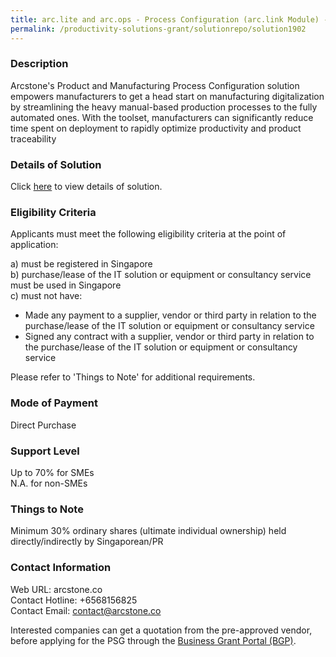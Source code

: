 ```yaml
---
title: arc.lite and arc.ops - Process Configuration (arc.link Module) - All-in-One Annual Subscription License - Customized
permalink: /productivity-solutions-grant/solutionrepo/solution1902
---
```


### Description

Arcstone's Product and Manufacturing Process Configuration solution empowers manufacturers to get a head start on manufacturing digitalization by streamlining the heavy manual-based production processes to the fully automated ones. With the toolset, manufacturers can significantly reduce time spent on deployment to rapidly optimize productivity and product traceability

### Details of Solution

Click <a href='https://www.gobusiness.gov.sg/images/psg/Process_Configuration_20200864_Desensitised_Annex_3_Part_4.pdf' target='_blank' rel='noopener'>here</a> to view details of solution.

### Eligibility Criteria

Applicants must meet the following eligibility criteria at the point of application:

a) must be registered in Singapore <br>
b) purchase/lease of the IT solution or equipment or consultancy service must be used in Singapore <br>
c) must not have:
- Made any payment to a supplier, vendor or third party in relation to the purchase/lease of the IT solution or equipment or consultancy service
- Signed any contract with a supplier, vendor or third party in relation to the purchase/lease of the IT solution or equipment or consultancy service

Please refer to 'Things to Note' for additional requirements.

### Mode of Payment
Direct Purchase

### Support Level
Up to 70% for SMEs <br>
N.A. for non-SMEs

### Things to Note
Minimum 30% ordinary shares (ultimate individual ownership) held directly/indirectly by Singaporean/PR

### Contact Information
Web URL: arcstone.co <br>Contact Hotline: +6568156825 <br>Contact Email: contact@arcstone.co <br>

Interested companies can get a quotation from the pre-approved vendor, before applying for the PSG through the <a target='_blank' rel='noopener' href='https://www.businessgrants.gov.sg/'>Business Grant Portal (BGP)</a>.
